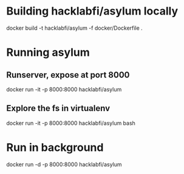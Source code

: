 # Building hacklabfi/asylum locally

docker build -t hacklabfi/asylum -f docker/Dockerfile .

# Running asylum

## Runserver, expose at port 8000

docker run -it -p 8000:8000 hacklabfi/asylum

## Explore the fs in virtualenv

docker run -it -p 8000:8000 hacklabfi/asylum bash

# Run in background

docker run -d -p 8000:8000 hacklabfi/asylum
